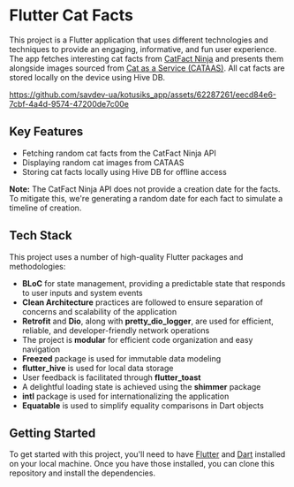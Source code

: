# Flutter Cat Facts

This project is a Flutter application that uses different technologies and techniques to provide an engaging, informative, and fun user experience. The app fetches interesting cat facts from [CatFact Ninja](https://catfact.ninja/fact) and presents them alongside images sourced from [Cat as a Service (CATAAS)](https://cataas.com/cat). All cat facts are stored locally on the device using Hive DB.

https://github.com/savdev-ua/kotusiks_app/assets/62287261/eecd84e6-7cbf-4a4d-9574-47200de7c00e

## Key Features
- Fetching random cat facts from the CatFact Ninja API
- Displaying random cat images from CATAAS
- Storing cat facts locally using Hive DB for offline access

**Note:** The CatFact Ninja API does not provide a creation date for the facts. To mitigate this, we're generating a random date for each fact to simulate a timeline of creation.

## Tech Stack

This project uses a number of high-quality Flutter packages and methodologies:

- **BLoC** for state management, providing a predictable state that responds to user inputs and system events
- **Clean Architecture** practices are followed to ensure separation of concerns and scalability of the application
- **Retrofit** and **Dio**, along with **pretty_dio_logger**, are used for efficient, reliable, and developer-friendly network operations
- The project is **modular** for efficient code organization and easy navigation
- **Freezed** package is used for immutable data modeling
- **flutter_hive** is used for local data storage
- User feedback is facilitated through **flutter_toast**
- A delightful loading state is achieved using the **shimmer** package
- **intl** package is used for internationalizing the application
- **Equatable** is used to simplify equality comparisons in Dart objects

## Getting Started

To get started with this project, you'll need to have [Flutter](https://flutter.dev/) and [Dart](https://dart.dev/) installed on your local machine. Once you have those installed, you can clone this repository and install the dependencies.

